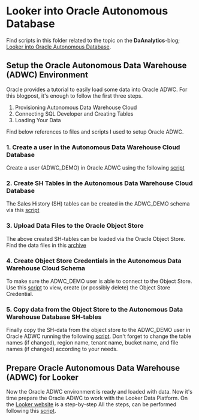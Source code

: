 # Looker into Oracle Autonomous Database

Find scripts in this folder related to the topic on the **DaAnalytics**-blog; [Looker into Oracle Autonomous Database]( https://daanalytics.nl/looker-into-oracle-adwc/).

## Setup the Oracle Autonomous Data Warehouse (ADWC) Environment
Oracle provides a tutorial to easily load some data into Oracle ADWC. For this blogpost, it's enough to follow the first three steps.

1. Provisioning Autonomous Data Warehouse Cloud
2. Connecting SQL Developer and Creating Tables
3. Loading Your Data

Find below references to files and scripts I used to setup Oracle ADWC.

### 1. Create a user in the Autonomous Data Warehouse Cloud Database

Create a user (ADWC_DEMO) in Oracle ADWC using the following [script](https://github.com/daanalytics/looker/blob/master/oracle-adwc/adwc_demo_user.sql)

### 2. Create SH Tables in the Autonomous Data Warehouse Cloud Database

The Sales History (SH) tables can be created in the ADWC_DEMO schema via this [script](https://github.com/daanalytics/looker/blob/master/oracle-adwc/adwc_demo_sh.sql)

### 3. Upload Data Files to the Oracle Object Store

The above created SH-tables can be loaded via the Oracle Object Store. Find the data files in this [archive](https://github.com/daanalytics/looker/blob/master/oracle-adwc/datafiles_for_sh_tables.zip)

### 4. Create Object Store Credentials in the Autonomous Data Warehouse Cloud Schema

To make sure the ADWC_DEMO user is able to connect to the Object Store. Use this [script](https://github.com/daanalytics/looker/blob/master/oracle-adwc/objStoreOauth.sql) to view, create (or possibly delete) the Object Store Credential.

### 5. Copy data from the Object Store to the Autonomous Data Warehouse Database SH-tables

Finally copy the SH-data from the object store to the ADWC_DEMO user in Oracle ADWC running the following [script](https://github.com/daanalytics/looker/blob/master/oracle-adwc/copy_sh_data_files_from_obj_store.sql). Don't forget to change the table names (if changed), region name, tenant name, bucket name, and file names (if changed) according to your needs.

## Prepare Oracle Autonomous Data Warehouse (ADWC) for Looker

Now the Oracle ADWC environment is ready and loaded with data. Now it's time prepare the Oracle ADWC to work with the Looker Data Platform. On the [Looker website](https://docs.looker.com/setup-and-management/database-config/oracle-adwc) is a step-by-step All the steps, can be performed following this [script](https://github.com/daanalytics/looker/blob/master/oracle-adwc/LookeronOracleADWC.sql). 



